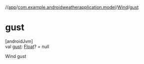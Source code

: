 //[app](../../../index.md)/[com.example.androidweatherapplication.model](../index.md)/[Wind](index.md)/[gust](gust.md)

# gust

[androidJvm]\
val [gust](gust.md): [Float](https://kotlinlang.org/api/latest/jvm/stdlib/kotlin/-float/index.html)? = null

Wind gust
